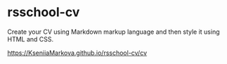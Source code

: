 # rsschool-cv
Create your CV using Markdown markup language and then style it using HTML and CSS.

https://KseniiaMarkova.github.io/rsschool-cv/cv  
